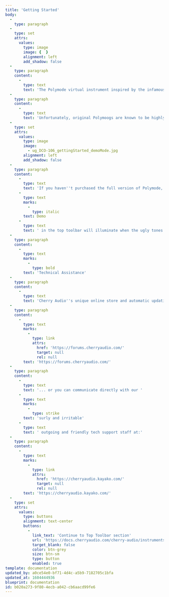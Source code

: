 ```yaml
---
title: 'Getting Started'
body:
  -
    type: paragraph
  -
    type: set
    attrs:
      values:
        type: image
        image: {  }
        alignment: left
        add_shadow: false
  -
    type: paragraph
    content:
      -
        type: text
        text: 'The Polymode virtual instrument inspired by the infamous 70s-era Polymoog synthesizer. One of the world''s first polyphonic synthesizers, its unique multiple filter implementation and mod routings gives it a sound like no other synth - it excels at large pads, strings, and vocal-esque sounds.'
  -
    type: paragraph
    content:
      -
        type: text
        text: 'Unfortunately, original Polymoogs are known to be highly unreliable as a result of their elaborate circuitry and the inconsistent quality control of 70s electronic components. They were also really expensive ($5200 in mid-70s dollars!), weighed a ton, sensitive to movement, and relatively confusing to operate. Cherry Audio Polymode sidesteps every one of these drawbacks - hooray for modern computers! Of course we''ve eliminated all of the Polymoog''s reliability issues, we''ve updated its controls to make it MUCH easier to use, and we''ve added extensive modulation routing to almost every control for an immense improvement in creative possibilities. '
  -
    type: set
    attrs:
      values:
        type: image
        image:
          - ug_DCO-106_gettingStarted_demoMode.jpg
        alignment: left
        add_shadow: false
  -
    type: paragraph
    content:
      -
        type: text
        text: 'If you haven''t purchased the full version of Polymode, it will run in demo mode. All functions will work, but inharmonic tones will occasionally sound (the LED next to '
      -
        type: text
        marks:
          -
            type: italic
        text: Demo
      -
        type: text
        text: ' in the top toolbar will illuminate when the ugly tones are sounding). We''ve also added a handy button to make purchasing easy, so you''ve got no excuse!  As you might expect, all this demo stuff disappears once Polymode is purchased. '
  -
    type: paragraph
    content:
      -
        type: text
        marks:
          -
            type: bold
        text: 'Technical Assistance'
  -
    type: paragraph
    content:
      -
        type: text
        text: 'Cherry Audio''s unique online store and automatic updating should make operation a smooth experience, but if you run into any issues or have questions, you can discuss issues online at the Cherry Audio forums at:'
  -
    type: paragraph
    content:
      -
        type: text
        marks:
          -
            type: link
            attrs:
              href: 'https://forums.cherryaudio.com/'
              target: null
              rel: null
        text: 'https://forums.cherryaudio.com/'
  -
    type: paragraph
    content:
      -
        type: text
        text: '... or you can communicate directly with our '
      -
        type: text
        marks:
          -
            type: strike
        text: 'surly and irritable'
      -
        type: text
        text: ' outgoing and friendly tech support staff at:'
  -
    type: paragraph
    content:
      -
        type: text
        marks:
          -
            type: link
            attrs:
              href: 'https://cherryaudio.kayako.com/'
              target: null
              rel: null
        text: 'https://cherryaudio.kayako.com/'
  -
    type: set
    attrs:
      values:
        type: buttons
        alignment: text-center
        buttons:
          -
            link_text: 'Continue to Top Toolbar section'
            url: 'https://docs.cherryaudio.com/cherry-audio/instruments/polymode/top-toolbar'
            target_blank: false
            color: btn-grey
            size: btn-sm
            type: button
            enabled: true
template: documentation
updated_by: a0ce54e0-bf71-4d4c-a5b9-7182705c1bfa
updated_at: 1604444936
blueprint: documentation
id: b020a273-9f80-4ecb-a042-cb6aacd99fe6
---
```


